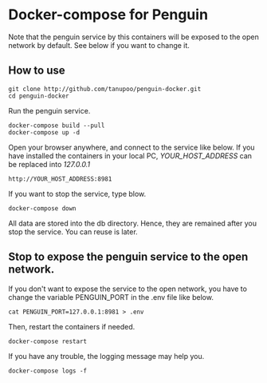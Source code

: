 Docker-compose for Penguin
==========================

Note that the penguin service by this containers will be exposed to the open network by default.  See below if you want to change it.

## How to use

```
git clone http://github.com/tanupoo/penguin-docker.git
cd penguin-docker
```

Run the penguin service.

```
docker-compose build --pull
docker-compose up -d
```

Open your browser anywhere, and connect to the service like below.
If you have installed the containers in your local PC,
*YOUR_HOST_ADDRESS* can be replaced into *127.0.0.1*

```
http://YOUR_HOST_ADDRESS:8981
```

If you want to stop the service, type blow.

```
docker-compose down
```

All data are stored into the db directory.
Hence, they are remained after you stop the service.
You can reuse is later.

## Stop to expose the penguin service to the open network.

If you don't want to expose the service to the open network,
you have to change the variable PENGUIN_PORT in the .env file like below.

```
cat PENGUIN_PORT=127.0.0.1:8981 > .env
```

Then, restart the containers if needed.

```
docker-compose restart
```

If you have any trouble, the logging message may help you.

```
docker-compose logs -f
```

